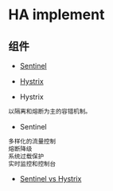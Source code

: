 # HA implement

## 组件
* [Sentinel](https://github.com/alibaba/Sentinel/wiki/%E4%BB%8B%E7%BB%8D)
* [Hystrix](https://github.com/Netflix/Hystrix)

* Hystrix
```md
以隔离和熔断为主的容错机制。
```
* Sentinel
```md
多样化的流量控制
熔断降级
系统过载保护
实时监控和控制台
```
* [Sentinel vs Hystrix](https://www.jianshu.com/p/d1f22a555065)
